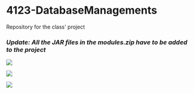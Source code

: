 # 4123-DatabaseManagements
Repository for the class' project

### *Update: All the JAR files in the modules.zip have to be added to the project* 
![](https://imgs.xkcd.com/comics/exploits_of_a_mom.png)

![](http://imgs.xkcd.com/comics/git.png)

![](https://i.redd.it/lpfx2tbc32101.png)

